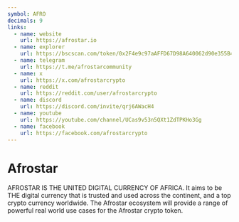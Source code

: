 ```yaml
---
symbol: AFRO
decimals: 9
links:
  - name: website
    url: https://afrostar.io
  - name: explorer
    url: https://bscscan.com/token/0x2F4e9c97aAFFD67D98A640062d90e355B4a1C539
  - name: telegram
    url: https://t.me/afrostarcommunity
  - name: x
    url: https://x.com/afrostarcrypto
  - name: reddit
    url: https://reddit.com/user/afrostarcrypto
  - name: discord
    url: https://discord.com/invite/qrj6AWacH4
  - name: youtube
    url: https://youtube.com/channel/UCas9v53n5QXt1ZdTPKHo3Gg
  - name: facebook
    url: https://facebook.com/afrostarcrypto
---
```


# Afrostar

AFROSTAR IS THE UNITED DIGITAL CURRENCY OF AFRICA. It aims to be THE digital currency that is trusted and used across the continent, and a top crypto currency worldwide. The Afrostar ecosystem will provide a range of powerful real world use cases for the Afrostar crypto token.
